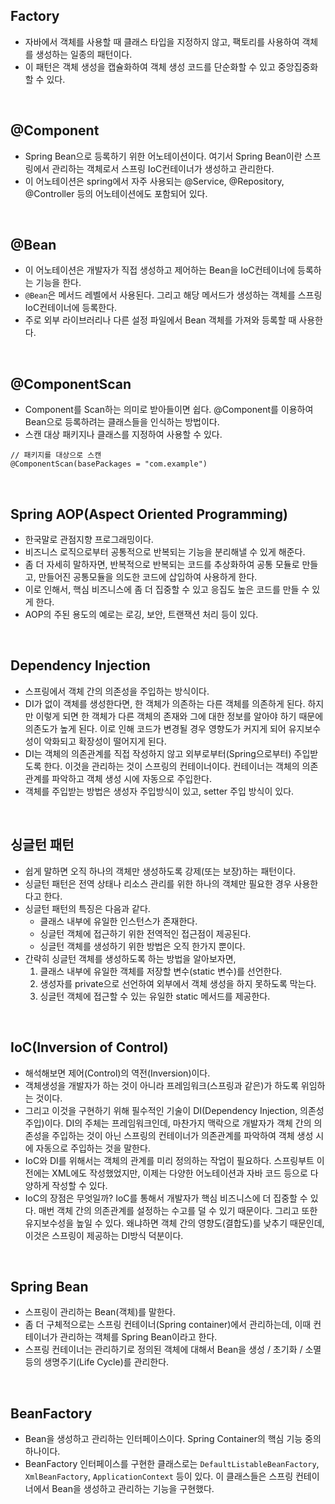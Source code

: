## Factory  
- 자바에서 객체를 사용할 때 클래스 타입을 지정하지 않고, 팩토리를 사용하여 객체를 생성하는 일종의 패턴이다.
- 이 패턴은 객체 생성을 캡슐화하여 객체 생성 코드를 단순화할 수 있고 중앙집중화 할 수 있다.
<br>

## @Component
- Spring Bean으로 등록하기 위한 어노테이션이다. 여기서 Spring Bean이란 스프링에서 관리하는 객체로서 스프링 IoC컨테이너가 생성하고 관리한다. 
- 이 어노테이션은 spring에서 자주 사용되는 @Service, @Repository, @Controller 등의 어노테이션에도 포함되어 있다. 
<br>

## @Bean
- 이 어노테이션은 개발자가 직접 생성하고 제어하는 Bean을 IoC컨테이너에 등록하는 기능을 한다.
- `@Bean`은 메서드 레벨에서 사용된다. 그리고 해당 메서드가 생성하는 객체를 스프링 IoC컨테이너에 등록한다.
- 주로 외부 라이브러리나 다른 설정 파일에서 Bean 객체를 가져와 등록할 때 사용한다. 
<br>

## @ComponentScan 
- Component를 Scan하는 의미로 받아들이면 쉽다. @Component를 이용하여 Bean으로 등록하려는 클래스들을 인식하는 방법이다. 
- 스캔 대상 패키지나 클래스를 지정하여 사용할 수 있다. 
```
// 패키지를 대상으로 스캔
@ComponentScan(basePackages = "com.example") 
```
<br>

## Spring AOP(Aspect Oriented Programming)
- 한국말로 관점지향 프로그래밍이다.
- 비즈니스 로직으로부터 공통적으로 반복되는 기능을 분리해낼 수 있게 해준다. 
- 좀 더 자세히 말하자면, 반복적으로 반복되는 코드를 추상화하여 공통 모듈로 만들고, 만들어진 공통모듈을 의도한 코드에 삽입하여 사용하게 한다. 
- 이로 인해서, 핵심 비즈니스에 좀 더 집중할 수 있고 응집도 높은 코드를 만들 수 있게 한다.
- AOP의 주된 용도의 예로는 로깅, 보안, 트랜잭션 처리 등이 있다. 
<br>

## Dependency Injection
- 스프링에서 객체 간의 의존성을 주입하는 방식이다.
- DI가 없이 객체를 생성한다면, 한 객체가 의존하는 다른 객체를 의존하게 된다. 하지만 이렇게 되면 한 객체가 다른 객체의 존재와 그에 대한 정보를 알아야 하기 때문에 의존도가 높게 된다. 이로 인해 코드가 변경될 경우 영향도가 커지게 되어 유지보수성이 악화되고 확장성이 떨어지게 된다. 
- DI는 객체의 의존관계를 직접 작성하지 않고 외부로부터(Spring으로부터) 주입받도록 한다. 이것을 관리하는 것이 스프링의 컨테이너이다. 컨테이너는 객체의 의존관계를 파악하고 객체 생성 시에 자동으로 주입한다.
- 객체를 주입받는 방법은 생성자 주입방식이 있고, setter 주입 방식이 있다. 
<br>

## 싱글턴 패턴
- 쉽게 말하면 오직 하나의 객체만 생성하도록 강제(또는 보장)하는 패턴이다.
- 싱글턴 패턴은 전역 상태나 리소스 관리를 위한 하나의 객체만 필요한 경우 사용한다고 한다. 
- 싱글턴 패턴의 특징은 다음과 같다.
    - 클래스 내부에 유일한 인스턴스가 존재한다.
    - 싱글턴 객체에 접근하기 위한 전역적인 접근점이 제공된다.
    - 싱글턴 객체를 생성하기 위한 방법은 오직 한가지 뿐이다.
- 간략히 싱글턴 객체를 생성하도록 하는 방법을 알아보자면, 
    1. 클래스 내부에 유일한 객체를 저장할 변수(static 변수)를 선언한다.
    2. 생성자를 private으로 선언하여 외부에서 객체 생성을 하지 못하도록 막는다.
    3. 싱글턴 객체에 접근할 수 있는 유일한 static 메서드를 제공한다. 
<br>

## IoC(Inversion of Control) 
- 해석해보면 제어(Control)의 역전(Inversion)이다. 
- 객체생성을 개발자가 하는 것이 아니라 프레임워크(스프링과 같은)가 하도록 위임하는 것이다.
- 그리고 이것을 구현하기 위해 필수적인 기술이 DI(Dependency Injection, 의존성 주입)이다. DI의 주체는 프레임워크인데, 마찬가지 맥락으로 개발자가 객체 간의 의존성을 주입하는 것이 아닌 스프링의 컨테이너가 의존관계를 파악하여 객체 생성 시에 자동으로 주입하는 것을 말한다.
- IoC와 DI를 위해서는 객체의 관계를 미리 정의하는 작업이 필요하다. 스프링부트 이전에는 XML에도 작성했었지만, 이제는 다양한 어노테이션과 자바 코드 등으로 다양하게 작성할 수 있다. 
- IoC의 장점은 무엇일까? IoC를 통해서 개발자가 핵심 비즈니스에 더 집중할 수 있다. 매번 객체 간의 의존관계를 설정하는 수고를 덜 수 있기 때문이다. 그리고 또한 유지보수성을 높일 수 있다. 왜냐하면 객체 간의 영향도(결합도)를 낮추기 때문인데, 이것은 스프링이 제공하는 DI방식 덕분이다. 
<br>

## Spring Bean
- 스프링이 관리하는 Bean(객체)를 말한다.
- 좀 더 구체적으로는 스프링 컨테이너(Spring container)에서 관리하는데, 이때 컨테이너가 관리하는 객체를 Spring Bean이라고 한다.
- 스프링 컨테이너는 관리하기로 정의된 객체에 대해서 Bean을 생성 / 초기화 / 소멸 등의 생명주기(Life Cycle)를 관리한다. 
<br>

## BeanFactory
- Bean을 생성하고 관리하는 인터페이스이다. Spring Container의 핵심 기능 중의 하나이다. 
- BeanFactory 인터페이스를 구현한 클래스로는 `DefaultListableBeanFactory`, `XmlBeanFactory`, `ApplicationContext` 등이 있다. 이 클래스들은 스프링 컨테이너에서 Bean을 생성하고 관리하는 기능을 구현했다. 

